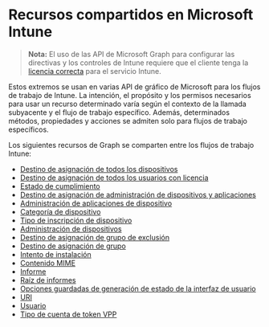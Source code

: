 # <a name="shared-resources-in-microsoft-intune"></a>Recursos compartidos en Microsoft Intune

> **Nota:** El uso de las API de Microsoft Graph para configurar las directivas y los controles de Intune requiere que el cliente tenga la [licencia correcta](https://www.microsoft.com/en-us/cloud-platform/microsoft-intune-pricing) para el servicio Intune.

Estos extremos se usan en varias API de gráfico de Microsoft para los flujos de trabajo de Intune.  La intención, el propósito y los permisos necesarios para usar un recurso determinado varía según el contexto de la llamada subyacente y el flujo de trabajo específico.  Además, determinados métodos, propiedades y acciones se admiten solo para flujos de trabajo específicos.

Los siguientes recursos de Graph se comparten entre los flujos de trabajo Intune:

- [Destino de asignación de todos los dispositivos](intune_shared_alldevicesassignmenttarget.md)
- [Destino de asignación de todos los usuarios con licencia](intune_shared_alllicensedusersassignmenttarget.md)
- [Estado de cumplimiento](intune_shared_compliancestatus.md)
- [Destino de asignación de administración de dispositivos y aplicaciones](intune_shared_deviceandappmanagementassignmenttarget.md)
- [Administración de aplicaciones de dispositivo](intune_shared_deviceappmanagement.md)
- [Categoría de dispositivo](intune_shared_devicecategory.md)
- [Tipo de inscripción de dispositivo](intune_shared_deviceenrollmenttype.md)
- [Administración de dispositivos](intune_shared_devicemanagement.md)
- [Destino de asignación de grupo de exclusión](intune_shared_exclusiongroupassignmenttarget.md)
- [Destino de asignación de grupo](intune_shared_groupassignmenttarget.md)
- [Intento de instalación](intune_shared_installintent.md)
- [Contenido MIME](intune_shared_mimecontent.md)
- [Informe](intune_shared_report.md)
- [Raíz de informes](intune_shared_reportroot.md)
- [Opciones guardadas de generación de estado de la interfaz de usuario](intune_shared_saveduistategenerationoptions.md)
- [URI](intune_shared_uri.md)
- [Usuario](intune_shared_user.md)
- [Tipo de cuenta de token VPP](intune_shared_vpptokenaccounttype.md)
